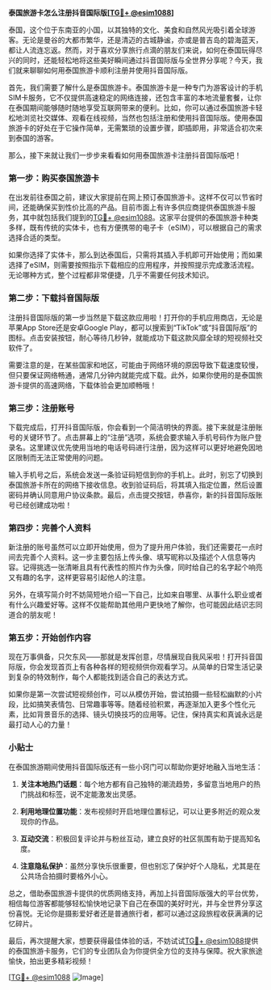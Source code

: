 **泰国旅游卡怎么注册抖音国际版[[TG💪+ @esim1088](https://t.me/s/esim1088)]**

泰国，这个位于东南亚的小国，以其独特的文化、美食和自然风光吸引着全球游客。无论是曼谷的大都市繁华，还是清迈的古城静谧，亦或是普吉岛的碧海蓝天，都让人流连忘返。然而，对于喜欢分享旅行点滴的朋友们来说，如何在泰国玩得尽兴的同时，还能轻松地将这些美好瞬间通过抖音国际版与全世界分享呢？今天，我们就来聊聊如何用泰国旅游卡顺利注册并使用抖音国际版。

首先，我们需要了解什么是泰国旅游卡。泰国旅游卡是一种专门为游客设计的手机SIM卡服务，它不仅提供高速稳定的网络连接，还包含丰富的本地流量套餐，让你在泰国期间能够随时随地享受互联网带来的便利。比如，你可以通过泰国旅游卡轻松地浏览社交媒体、观看在线视频，当然也包括注册和使用抖音国际版。使用泰国旅游卡的好处在于它操作简单，无需繁琐的设置步骤，即插即用，非常适合初次来到泰国的游客。

那么，接下来就让我们一步步来看看如何用泰国旅游卡注册抖音国际版吧！

### 第一步：购买泰国旅游卡

在出发前往泰国之前，建议大家提前在网上预订泰国旅游卡。这样不仅可以节省时间，还能确保买到性价比高的产品。目前市面上有许多供应商提供泰国旅游卡服务，其中就包括我们提到的[TG💪+ @esim1088](https://t.me/s/esim1088)。这家平台提供的泰国旅游卡种类多样，既有传统的实体卡，也有方便携带的电子卡（eSIM），可以根据自己的需求选择合适的类型。

如果你选择了实体卡，那么到达泰国后，只需将其插入手机即可开始使用；而如果选择了eSIM，则需要按照指示下载相应的应用程序，并按照提示完成激活流程。无论哪种方式，整个过程都非常便捷，几乎不需要任何技术知识。

### 第二步：下载抖音国际版

注册抖音国际版的第一步当然是下载这款应用啦！打开你的手机应用商店，无论是苹果App Store还是安卓Google Play，都可以搜索到“TikTok”或“抖音国际版”的图标。点击安装按钮，耐心等待几秒钟，就能成功下载这款风靡全球的短视频社交软件了。

需要注意的是，在某些国家和地区，可能由于网络环境的原因导致下载速度较慢，但只要保证网络畅通，通常几分钟内就能完成下载。此外，如果你使用的是泰国旅游卡提供的高速网络，下载体验会更加顺畅哦！

### 第三步：注册账号

下载完成后，打开抖音国际版，你会看到一个简洁明快的界面。接下来就是注册账号的关键环节了。点击屏幕上的“注册”选项，系统会要求输入手机号码作为账户登录名。这里建议优先使用当地的电话号码进行注册，因为这样可以更好地避免因地区限制而无法正常使用的问题。

输入手机号之后，系统会发送一条验证码短信到你的手机上。此时，别忘了切换到泰国旅游卡所在的网络下接收信息。收到验证码后，将其填入指定位置，然后设置密码并确认同意用户协议条款。最后，点击提交按钮，恭喜你，新的抖音国际版账号已经创建成功啦！

### 第四步：完善个人资料

新注册的账号虽然可以立即开始使用，但为了提升用户体验，我们还需要花一点时间去完善个人资料。这一步主要包括上传头像、填写昵称以及描述个人信息等内容。记得挑选一张清晰且具有代表性的照片作为头像，同时给自己的名字起个响亮又有趣的名字，这样更容易引起他人的注意。

另外，在填写简介时不妨简短地介绍一下自己，比如来自哪里、从事什么职业或者有什么兴趣爱好等。这样不仅能帮助其他用户更快地了解你，也可能因此结识志同道合的朋友呢！

### 第五步：开始创作内容

现在万事俱备，只欠东风——那就是发挥创意，尽情展现自我风采啦！打开抖音国际版，你会发现首页上有各种各样的短视频供你观看学习。从简单的日常生活记录到复杂的特效制作，每个人都能找到适合自己的表达方式。

如果你是第一次尝试短视频创作，可以从模仿开始，尝试拍摄一些轻松幽默的小片段，比如搞笑表情包、日常趣事等等。随着经验积累，再逐渐加入更多个性化元素，比如背景音乐的选择、镜头切换技巧的应用等。记住，保持真实和真诚永远是最打动人心的力量！

### 小贴士

在泰国旅游期间使用抖音国际版还有一些小窍门可以帮助你更好地融入当地生活：

1. **关注本地热门话题**：每个地方都有自己独特的潮流趋势，多留意当地用户的热门挑战和标签，说不定能激发出灵感。
   
2. **利用地理位置功能**：发布视频时开启地理位置标记，可以让更多附近的观众发现你的作品。
   
3. **互动交流**：积极回复评论并与粉丝互动，建立良好的社区氛围有助于提高知名度。
   
4. **注意隐私保护**：虽然分享快乐很重要，但也别忘了保护好个人隐私，尤其是在公共场合拍摄时要格外小心。

总之，借助泰国旅游卡提供的优质网络支持，再加上抖音国际版强大的平台优势，相信每位游客都能够轻松愉快地记录下自己在泰国的美好时光，并与全世界分享这份喜悦。无论你是摄影爱好者还是普通旅行者，都可以通过这段旅程收获满满的记忆碎片。

最后，再次提醒大家，想要获得最佳体验的话，不妨试试[TG💪+ @esim1088](https://t.me/s/esim1088)提供的泰国旅游卡服务，它们的专业团队会为你提供全方位的支持与保障。祝大家旅途愉快，拍出更多精彩视频！

[[TG💪+ @esim1088](https://t.me/s/esim1088) ![Image](https://i.postimg.cc/4NQfJmqS/Snipaste-2025-05-13-00-14-12.png)]